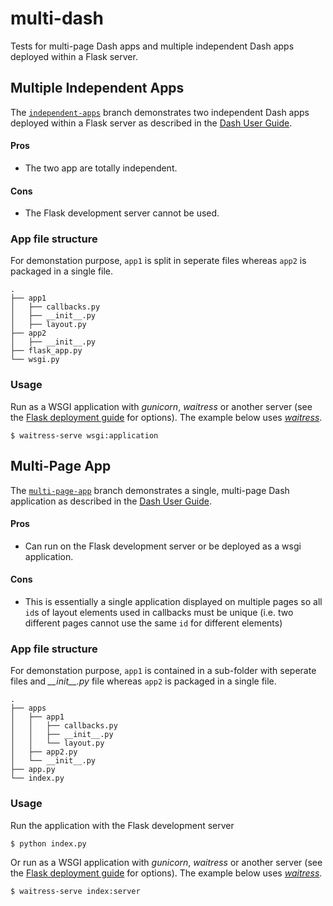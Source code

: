 # multi-dash
Tests for multi-page Dash apps and multiple independent Dash apps deployed within a Flask server.

## Multiple Independent Apps

The [`independent-apps`](https://github.com/DrGFreeman/multi-dash/tree/independent-apps) branch demonstrates two independent Dash apps deployed within a Flask server as described in the [Dash User Guide](https://dash.plot.ly/integrating-dash).

#### Pros
* The two app are totally independent.

#### Cons
* The Flask development server cannot be used.

### App file structure

For demonstation purpose, `app1` is split in seperate files whereas `app2` is packaged in a single file.

```
.
├── app1
│   ├── callbacks.py
│   ├── __init__.py
│   ├── layout.py
├── app2
│   ├── __init__.py
├── flask_app.py
└── wsgi.py
```

### Usage

Run as a WSGI application with *gunicorn*, *waitress* or another server (see the [Flask deployment guide](http://flask.pocoo.org/docs/latest/deploying/) for options). The example below uses [*waitress*](https://docs.pylonsproject.org/projects/waitress/en/latest/index.html).

```
$ waitress-serve wsgi:application
```

## Multi-Page App

The [`multi-page-app`](https://github.com/DrGFreeman/multi-dash/tree/multi-page-app) branch demonstrates a single, multi-page Dash application as described in the [Dash User Guide](https://dash.plot.ly/urls).

#### Pros
* Can run on the Flask development server or be deployed as a wsgi application.

#### Cons
* This is essentially a single application displayed on multiple pages so all `id`s of layout elements used in callbacks must be unique (i.e. two different pages cannot use the same `id` for different elements)

### App file structure

For demonstation purpose, `app1` is contained in a sub-folder with seperate files and *\_\_init\_\_.py* file whereas `app2` is packaged in a single file.

```
.
├── apps
│   ├── app1
│   │   ├── callbacks.py
│   │   ├── __init__.py
│   │   └── layout.py
│   ├── app2.py
│   └── __init__.py
├── app.py
└── index.py
```

### Usage

Run the application with the Flask development server

```
$ python index.py
```

Or run as a WSGI application with *gunicorn*, *waitress* or another server (see the [Flask deployment guide](http://flask.pocoo.org/docs/latest/deploying/) for options). The example below uses [*waitress*](https://docs.pylonsproject.org/projects/waitress/en/latest/index.html).

```
$ waitress-serve index:server
```